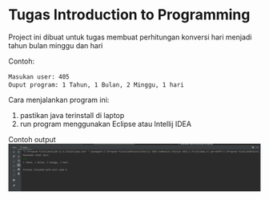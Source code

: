 # Tugas Introduction to Programming

Project ini dibuat untuk tugas membuat perhitungan konversi hari menjadi tahun bulan minggu dan hari

Contoh:
```
Masukan user: 405
Ouput program: 1 Tahun, 1 Bulan, 2 Minggu, 1 hari
```

Cara menjalankan program ini:
1. pastikan java terinstall di laptop
2. run program menggunakan Eclipse atau Intellij IDEA

Contoh output
![image info](output.PNG)